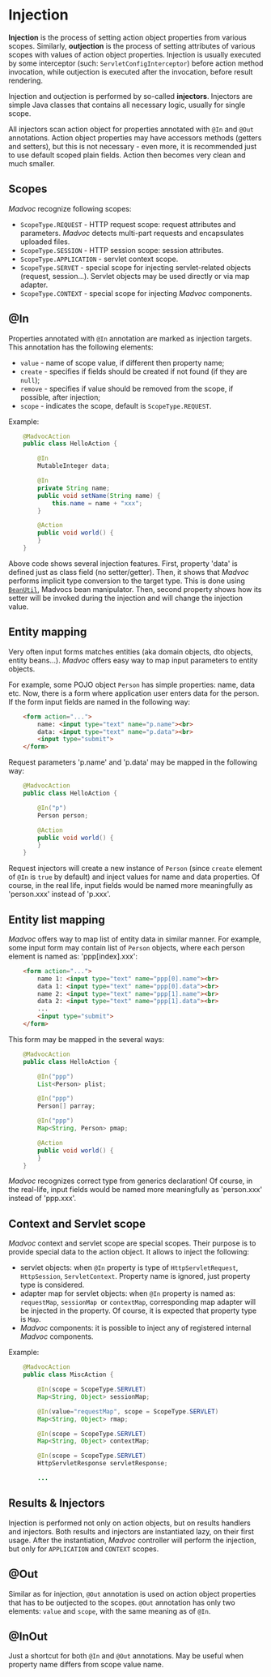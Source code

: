 # Injection

**Injection** is the process of setting action object properties from
various scopes. Similarly, **outjection** is the process of setting
attributes of various scopes with values of action object properties.
Injection is usually executed by some interceptor (such:
`ServletConfigInterceptor`) before action method invocation, while
outjection is executed after the invocation, before result rendering.

Injection and outjection is performed by so-called **injectors**.
Injectors are simple Java classes that contains all necessary logic,
usually for single scope.

All injectors scan action object for properties annotated with `@In` and
`@Out` annotations. Action object properties may have accessors methods
(getters and setters), but this is not necessary - even more, it is
recommended just to use default scoped plain fields. Action then becomes
very clean and much smaller.

## Scopes

*Madvoc* recognize following scopes:

* `ScopeType.REQUEST` - HTTP request scope: request attributes and
  parameters. *Madvoc* detects multi-part requests and encapsulates
  uploaded files.
* `ScopeType.SESSION` - HTTP session scope: session attributes.
* `ScopeType.APPLICATION` - servlet context scope.
* `ScopeType.SERVET` - special scope for injecting servlet-related
  objects (request, session...). Servlet objects may be used directly or
  via map adapter.
* `ScopeType.CONTEXT` - special scope for injecting *Madvoc* components.

## @In

Properties annotated with `@In` annotation are marked as injection
targets. This annotation has the following elements:

* `value` - name of scope value, if different then property name;
* `create` - specifies if fields should be created if not found (if they
  are `null`);
* `remove` - specifies if value should be removed from the scope, if
  possible, after injection;
* `scope` - indicates the scope, default is `ScopeType.REQUEST`.

Example:

~~~~~ java
    @MadvocAction
    public class HelloAction {

    	@In
    	MutableInteger data;

    	@In
    	private String name;
    	public void setName(String name) {
    		this.name = name + "xxx";
    	}

    	@Action
    	public void world() {
    	}
    }
~~~~~

Above code shows several injection features. First, property \'data\' is
defined just as class field (no setter/getter). Then, it shows that
*Madvoc* performs implicit type conversion to the target type. This is
done using [`BeanUtil`](/doc/beanutil.html), Madvocs bean manipulator.
Then, second property shows how its setter will be invoked during the
injection and will change the injection value.

## Entity mapping

Very often input forms matches entities (aka domain objects, dto
objects, entity beans...). *Madvoc* offers easy way to map input
parameters to entity objects.

For example, some POJO object `Person` has simple properties: name, data
etc. Now, there is a form where application user enters data for the
person. If the form input fields are named in the following way:

~~~~~ html
    <form action="...">
    	name: <input type="text" name="p.name"><br>
    	data: <input type="text" name="p.data"><br>
    	<input type="submit">
    </form>
~~~~~

Request parameters \'p.name\' and \'p.data\' may be mapped in the
following way:

~~~~~ java
    @MadvocAction
    public class HelloAction {

    	@In("p")
    	Person person;

    	@Action
    	public void world() {
    	}
    }
~~~~~

Request injectors will create a new instance of `Person` (since `create`
element of `@In` is `true` by default) and inject values for name and
data properties. Of course, in the real life, input fields would be
named more meaningfully as \'person.xxx\' instead of \'p.xxx\'.

## Entity list mapping

*Madvoc* offers way to map list of entity data in similar manner. For
example, some input form may contain list of `Person` objects, where
each person element is named as: \'ppp\[index\].xxx\':

~~~~~ html
    <form action="...">
    	name 1: <input type="text" name="ppp[0].name"><br>
    	data 1: <input type="text" name="ppp[0].data"><br>
    	name 2: <input type="text" name="ppp[1].name"><br>
    	data 2: <input type="text" name="ppp[1].data"><br>
    	...
    	<input type="submit">
    </form>
~~~~~

This form may be mapped in the several ways:

~~~~~ java
    @MadvocAction
    public class HelloAction {

    	@In("ppp")
    	List<Person> plist;

    	@In("ppp")
    	Person[] parray;

    	@In("ppp")
    	Map<String, Person> pmap;

    	@Action
    	public void world() {
    	}
    }
~~~~~

*Madvoc* recognizes correct type from generics declaration! Of course,
in the real-life, input fields would be named more meaningfully as
\'person.xxx\' instead of \'ppp.xxx\'.

## Context and Servlet scope

*Madvoc* context and servlet scope are special scopes. Their purpose is
to provide special data to the action object. It allows to inject the
following:

* servlet objects: when `@In` property is type of `HttpServletRequest`,
  `HttpSession`, `ServletContext`. Property name is ignored, just
  property type is considered.
* adapter map for servlet objects: when `@In` property is named as:
  `requestMap`, `sessionMap `or `contextMap`, corresponding map adapter
  will be injected in the property. Of course, it is expected that
  property type is `Map`.
* *Madvoc* components: it is possible to inject any of registered
  internal *Madvoc* components.

Example:

~~~~~ java
    @MadvocAction
    public class MiscAction {

    	@In(scope = ScopeType.SERVLET)
    	Map<String, Object> sessionMap;

    	@In(value="requestMap", scope = ScopeType.SERVLET)
    	Map<String, Object> rmap;

    	@In(scope = ScopeType.SERVLET)
    	Map<String, Object> contextMap;

    	@In(scope = ScopeType.SERVLET)
    	HttpServletResponse servletResponse;

    	...
~~~~~

## Results & Injectors

Injection is performed not only on action objects, but on results
handlers and injectors. Both results and injectors are instantiated
lazy, on their first usage. After the instantiation, *Madvoc* controller
will perform the injection, but only for `APPLICATION` and `CONTEXT`
scopes.

## @Out

Similar as for injection, `@Out` annotation is used on action object
properties that has to be outjected to the scopes. `@Out` annotation has
only two elements: `value` and `scope`, with the same meaning as of
`@In`.

## @InOut

Just a shortcut for both `@In` and `@Out` annotations. May be useful
when property name differs from scope value name.

